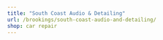 ```yaml
---
title: "South Coast Audio & Detailing"
url: /brookings/south-coast-audio-and-detailing/
shop: car repair
---
```

